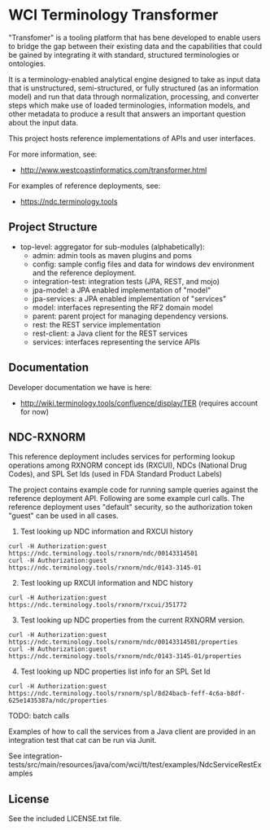 WCI Terminology Transformer
===========================

"Transfomer" is a tooling platform that has bene developed to enable users to bridge the gap between their existing data and the capabilities that could be gained by integrating it with standard, structured terminologies or ontologies.  

It is a terminology-enabled analytical engine designed to take as input data that is unstructured, semi-structured, or fully structured (as an information model) and run that data through normalization, processing, and converter steps which make use of loaded terminologies, information models, and other metadata to produce a result that answers an important question about the input data.

This project hosts reference implementations of APIs and user interfaces.

For more information, see:
* http://www.westcoastinformatics.com/transformer.html

For examples of reference deployments, see:
* https://ndc.terminology.tools

Project Structure
-----------------

* top-level: aggregator for sub-modules (alphabetically):
  * admin: admin tools as maven plugins and poms
  * config: sample config files and data for windows dev environment and the reference deployment.
  * integration-test: integration tests (JPA, REST, and mojo)
  * jpa-model: a JPA enabled implementation of "model"
  * jpa-services: a JPA enabled implementation of "services"
  * model: interfaces representing the RF2 domain model
  * parent: parent project for managing dependency versions.
  * rest: the REST service implementation
  * rest-client: a Java client for the REST services
  * services: interfaces representing the service APIs

Documentation
-------------
Developer documentation we have is here: 
* http://wiki.terminology.tools/confluence/display/TER (requires account for now)

NDC-RXNORM
----------
This reference deployment includes services for performing lookup operations
among RXNORM concept ids (RXCUI), NDCs (National Drug Codes), and SPL Set Ids
(used in FDA Standard Product Labels)

The project contains example code for running sample queries against
the reference deployment API.  Following are some example curl calls.
The reference deployment uses "default" security, so the authorization
token "guest" can be used in all cases.

1. Test looking up NDC information and RXCUI history

```
curl -H Authorization:guest https://ndc.terminology.tools/rxnorm/ndc/00143314501
curl -H Authorization:guest https://ndc.terminology.tools/rxnorm/ndc/0143-3145-01
```

2. Test looking up RXCUI information and NDC history

```
curl -H Authorization:guest https://ndc.terminology.tools/rxnorm/rxcui/351772
```

3. Test looking up NDC properties from the current RXNORM version.

```
curl -H Authorization:guest https://ndc.terminology.tools/rxnorm/ndc/00143314501/properties
curl -H Authorization:guest https://ndc.terminology.tools/rxnorm/ndc/0143-3145-01/properties
```

4. Test looking up NDC properties list info for an SPL Set Id

```
curl -H Authorization:guest https://ndc.terminology.tools/rxnorm/spl/8d24bacb-feff-4c6a-b8df-625e1435387a/ndc/properties
```

TODO: batch calls

Examples of how to call the services from a Java client are provided in an 
integration test that cat can be run via Junit.

See integration-tests/src/main/resources/java/com/wci/tt/test/examples/NdcServiceRestExamples


License
-------
See the included LICENSE.txt file.




  
